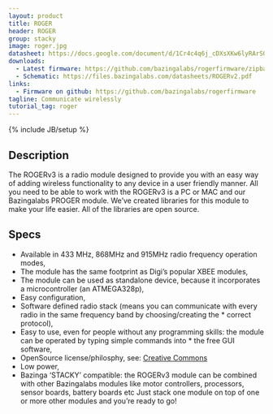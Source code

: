 ```yaml
---
layout: product
title: ROGER 
header: ROGER
group: stacky
image: roger.jpg
datasheet: https://docs.google.com/document/d/1Cr4c4q6j_cDXsXKw6lyRArSO1jkTx16a0fktuN1mYJc/edit
downloads:
  - Latest firmware: https://github.com/bazingalabs/rogerfirmware/zipball/master
  - Schematic: https://files.bazingalabs.com/datasheets/ROGERv2.pdf
links:
  - Firmware on github: https://github.com/bazingalabs/rogerfirmware
tagline: Communicate wirelessly
tutorial_tag: roger
---
```

{% include JB/setup %}
## Description
The ROGERv3  is a radio module designed to provide you with an easy way of adding wireless functionality to any device in a user friendly manner. All you need to be able to work with the ROGERv3  is a PC or MAC and our Bazingalabs PROGER module. We’ve created libraries for this module to make your life easier. All of the libraries are open source.

## Specs
* Available in 433 MHz, 868MHz and 915MHz radio frequency operation modes,
* The module has the same footprint as Digi’s  popular XBEE modules,
* The module can be used as standalone device, because it incorporates a microcontroller (an ATMEGA328p),
* Easy configuration,
* Software defined radio stack (means you can communicate with every radio in the same frequency band by choosing/creating the * correct protocol),
* Easy to use, even  for people without any programming skills: the module can be operated  by typing  simple commands into * the free GUI software,
* OpenSource license/philosphy, see: [Creative Commons](http://creativecommons.org/licenses/by/3.0/)
* Low power,
* Bazinga ‘STACKY’ compatible: the ROGERv3 module can  be combined with other Bazingalabs modules like motor controllers, processors, sensor boards, battery boards etc Just stack one module on top of one or more other modules and you’re ready to go!